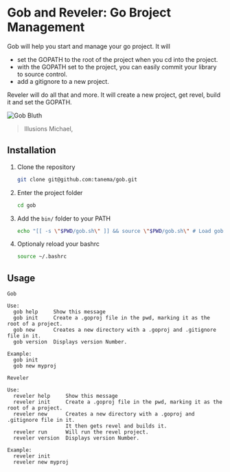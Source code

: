 Gob and Reveler: Go Broject Management
=============================

Gob will help you start and manage your go project. It will 

 * set the GOPATH to the root of the project when you cd into the project.
 * with the GOPATH set to the project, you can easily commit your library to source control.
 * add a gitignore to a new project.

Reveler will do all that and more. It will create a new project, get revel, build it and set the GOPATH.

![Gob Bluth](http://i.imgur.com/xzy4ys1.jpg)

> Illusions Michael, 

Installation
------------

1. Clone the repository

   ```bash
   git clone git@github.com:tanema/gob.git
   ```

3. Enter the project folder

   ```bash
   cd gob
   ```

2. Add the `bin/` folder to your PATH

   ```bash
   echo "[[ -s \"$PWD/gob.sh\" ]] && source \"$PWD/gob.sh\" # Load gob"  >> ~/.bashrc 
   ```

3. Optionaly reload your bashrc

   ```bash
   source ~/.bashrc
   ```

Usage
--------------

```
Gob

Use:
  gob help     Show this message
  gob init     Create a .goproj file in the pwd, marking it as the root of a project.
  gob new      Creates a new directory with a .goproj and .gitignore file in it.
  gob version  Displays version Number.

Example:
  gob init
  gob new myproj
```

```
Reveler

Use:
  reveler help     Show this message
  reveler init     Create a .goproj file in the pwd, marking it as the root of a project.
  reveler new      Creates a new directory with a .goproj and .gitignore file in it.
                   It then gets revel and builds it.
  reveler run      Will run the revel project.
  reveler version  Displays version Number.

Example:
  reveler init
  reveler new myproj
```
